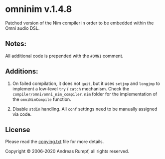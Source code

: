 # omninim v.1.4.8

Patched version of the Nim compiler in order to be embedded within the Omni audio DSL.

## Notes:

All additional code is prepended with the `#OMNI` comment.

## Additions:

1) On failed compilation, it does not `quit`, but it uses `setjmp` and `longjmp` to implement a low-level
`try` / `catch` mechanism. Check the `compiler/omni/omni_nim_compiler.nim` folder for the implementation of the `omniNimCompile` function.

2) Disable `stdin` handling. All `conf` settings need to be manually assigned via code. 

## License

Please read the [copying.txt](copying.txt) file for more details.

Copyright © 2006-2020 Andreas Rumpf, all rights reserved.
